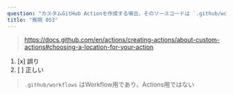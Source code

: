 ```yaml
---
question: "カスタムGitHub Actionを作成する場合、そのソースコードは `.github/workflows` ディレクトリに保存しなければならない"
title: "質問 053"
---
```


> https://docs.github.com/en/actions/creating-actions/about-custom-actions#choosing-a-location-for-your-action
1. [x] 誤り
1. [ ] 正しい  
> `.github/workflows` はWorkflow用であり、Actions用ではない